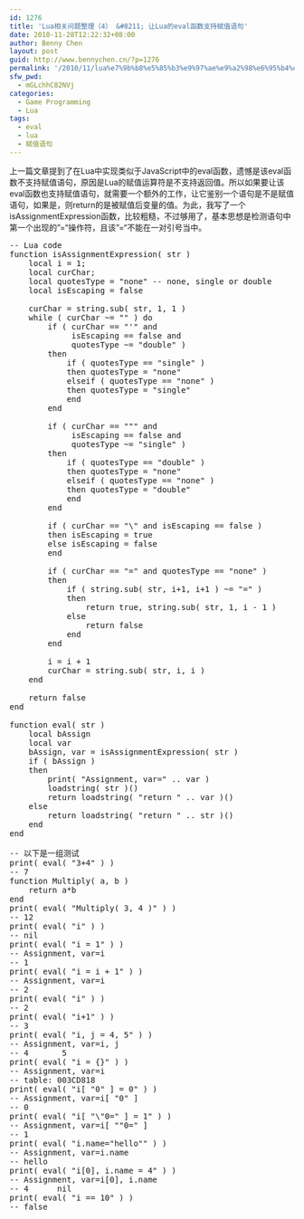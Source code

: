 ```yaml
---
id: 1276
title: 'Lua相关问题整理（4） &#8211; 让Lua的eval函数支持赋值语句'
date: 2010-11-28T12:22:32+08:00
author: Benny Chen
layout: post
guid: http://www.bennychen.cn/?p=1276
permalink: '/2010/11/lua%e7%9b%b8%e5%85%b3%e9%97%ae%e9%a2%98%e6%95%b4%e7%90%86%ef%bc%884%ef%bc%89-%e8%ae%a9lua%e7%9a%84eval%e5%87%bd%e6%95%b0%e6%94%af%e6%8c%81%e8%b5%8b%e5%80%bc%e8%af%ad%e5%8f%a5/'
sfw_pwd:
  - mGLchhC82NVj
categories:
  - Game Programming
  - Lua
tags:
  - eval
  - lua
  - 赋值语句
---
```

上一篇文章提到了在Lua中实现类似于JavaScript中的eval函数，遗憾是该eval函数不支持赋值语句，原因是Lua的赋值运算符是不支持返回值。所以如果要让该eval函数也支持赋值语句，就需要一个额外的工作，让它鉴别一个语句是不是赋值语句，如果是，则return的是被赋值后变量的值。为此，我写了一个isAssignmentExpression函数，比较粗糙，不过够用了，基本思想是检测语句中第一个出现的”=“操作符，且该”=“不能在一对引号当中。

<pre class="brush: jscript; collapse: true; light: false; title: ; toolbar: true; notranslate" title="">-- Lua code
function isAssignmentExpression( str )
	local i = 1;
	local curChar;
	local quotesType = "none" -- none, single or double
	local isEscaping = false

	curChar = string.sub( str, 1, 1 )
	while ( curChar ~= "" ) do
		if ( curChar == "'" and
			 isEscaping == false and
			 quotesType ~= "double" )
		then
			if ( quotesType == "single" )
			then quotesType = "none"
			elseif ( quotesType == "none" )
			then quotesType = "single"
			end
		end

		if ( curChar == """ and
			 isEscaping == false and
			 quotesType ~= "single" )
		then
			if ( quotesType == "double" )
			then quotesType = "none"
			elseif ( quotesType == "none" )
			then quotesType = "double"
			end
		end

		if ( curChar == "\" and isEscaping == false )
		then isEscaping = true
		else isEscaping = false
		end

		if ( curChar == "=" and quotesType == "none" )
		then
			if ( string.sub( str, i+1, i+1 ) ~= "=" )
			then
				return true, string.sub( str, 1, i - 1 )
			else
				return false
			end
		end

		i = i + 1
		curChar = string.sub( str, i, i )
	end

	return false
end

function eval( str )
	local bAssign
	local var
	bAssign, var = isAssignmentExpression( str )
	if ( bAssign )
	then
		print( "Assignment, var=" .. var )
		loadstring( str )()
		return loadstring( "return " .. var )()
	else
		return loadstring( "return " .. str )()
	end
end

-- 以下是一组测试
print( eval( "3+4" ) )
-- 7
function Multiply( a, b )
	return a*b
end
print( eval( "Multiply( 3, 4 )" ) ) 
-- 12
print( eval( "i" ) ) 
-- nil
print( eval( "i = 1" ) ) 
-- Assignment, var=i    
-- 1
print( eval( "i = i + 1" ) ) 
-- Assignment, var=i    
-- 2
print( eval( "i" ) ) 
-- 2
print( eval( "i+1" ) ) 
-- 3
print( eval( "i, j = 4, 5" ) ) 
-- Assignment, var=i, j    
-- 4	   5
print( eval( "i = {}" ) ) 
-- Assignment, var=i    
-- table: 003CD818
print( eval( "i[ "0" ] = 0" ) ) 
-- Assignment, var=i[ "0" ]     
-- 0
print( eval( "i[ "\"0=" ] = 1" ) ) 
-- Assignment, var=i[ ""0=" ]     
-- 1
print( eval( "i.name="hello"" ) ) 
-- Assignment, var=i.name     
-- hello
print( eval( "i[0], i.name = 4" ) ) 
-- Assignment, var=i[0], i.name     
-- 4	  nil
print( eval( "i == 10" ) ) 
-- false
</pre>